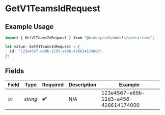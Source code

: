 # GetV1TeamsIdRequest

## Example Usage

```typescript
import { GetV1TeamsIdRequest } from "@midday/sdk/models/operations";

let value: GetV1TeamsIdRequest = {
  id: "123e4567-e89b-12d3-a456-426614174000",
};
```

## Fields

| Field                                | Type                                 | Required                             | Description                          | Example                              |
| ------------------------------------ | ------------------------------------ | ------------------------------------ | ------------------------------------ | ------------------------------------ |
| `id`                                 | *string*                             | :heavy_check_mark:                   | N/A                                  | 123e4567-e89b-12d3-a456-426614174000 |